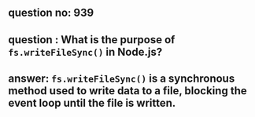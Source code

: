 
      
## question no: 939

## question : What is the purpose of `fs.writeFileSync()` in Node.js?

## answer: `fs.writeFileSync()` is a synchronous method used to write data to a file, blocking the event loop until the file is written.
      